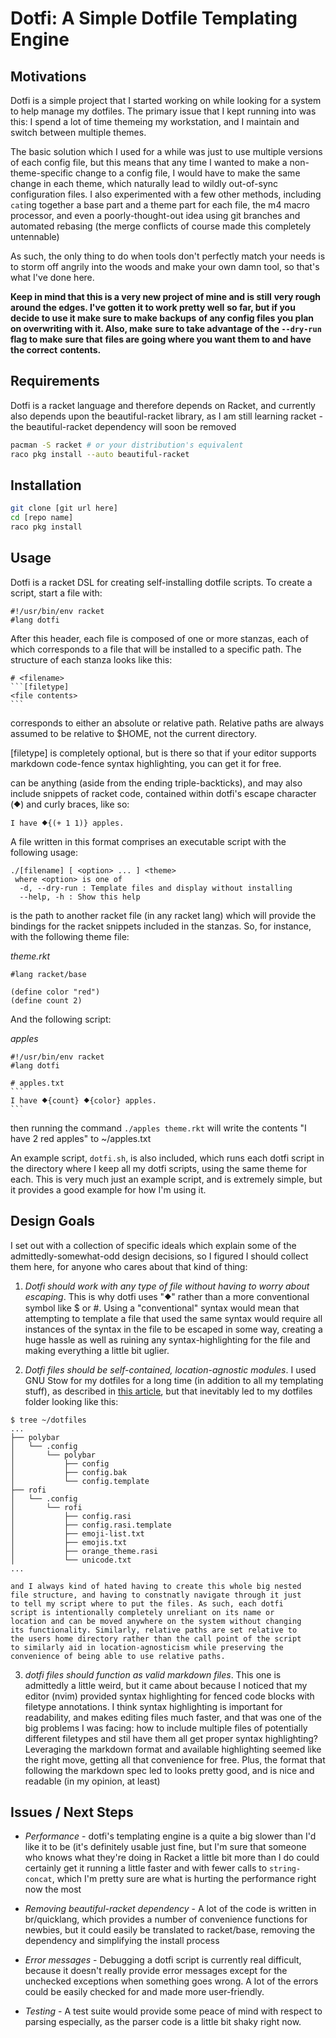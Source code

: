 # Dotfi: A Simple Dotfile Templating Engine

## Motivations

Dotfi is a simple project that I started working on while looking
for a system to help manage my dotfiles. The primary issue that I kept
running into was this: I spend a lot of time themeing my workstation,
and I maintain and switch between multiple themes.

The basic solution which I used for a while was just to use multiple
versions of each config file, but this means that any time I wanted to
make a non-theme-specific change to a config file, I would have to
make the same change in each theme, which naturally lead to wildly
out-of-sync configuration files. I also experimented with a few other
methods, including `cat`ing together a base part and a theme part for
each file, the m4 macro processor, and even a poorly-thought-out idea
using git branches and automated rebasing (the merge conflicts of
course made this completely untennable)

As such, the only thing to do when tools don't perfectly match your
needs is to storm off angrily into the woods and make your own damn
tool, so that's what I've done here.

**Keep in mind that this is a very new project of mine and is still**
**very rough around the edges. I've gotten it to work pretty well**
**so far, but if you decide to use it make sure to make backups**
**of any config files you plan on overwriting with it. Also, make**
**sure to take advantage of the `--dry-run` flag to make sure that**
**files are going where you want them to and have the correct**
**contents.**

## Requirements

Dotfi is a racket language and therefore depends on Racket, and
currently also depends upon the beautiful-racket library, as I am
still learning racket - the beautiful-racket dependency will soon be
removed

```bash
pacman -S racket # or your distribution's equivalent
raco pkg install --auto beautiful-racket
```

## Installation

```bash
git clone [git url here]
cd [repo name]
raco pkg install
```

## Usage

Dotfi is a racket DSL for creating self-installing dotfile scripts. To
create a script, start a file with:

```racket
#!/usr/bin/env racket
#lang dotfi
```

After this header, each file is composed of one or more stanzas, each
of which corresponds to a file that will be installed to a specific
path.  The structure of each stanza looks like this:

````racket
# <filename>
```[filetype]
<file contents>
```
````

<filename> corresponds to either an absolute or relative path.
Relative paths are always assumed to be relative to $HOME, not the
current directory.

[filetype] is completely optional, but is there so that if your editor
supports markdown code-fence syntax highlighting, you can get it for
free.

<file contents> can be anything (aside from the ending
triple-backticks), and may also include snippets of racket code,
contained within dotfi's escape character (⯁) and curly braces, like
so:

```racket
I have ⯁{(+ 1 1)} apples.
```

A file written in this format comprises an executable script with the
following usage:

```
./[filename] [ <option> ... ] <theme>
 where <option> is one of
  -d, --dry-run : Template files and display without installing
  --help, -h : Show this help
```

<theme> is the path to another racket file (in any racket lang) which
will provide the bindings for the racket snippets included in the
stanzas. So, for instance, with the following theme file:

*theme.rkt*
```racket
#lang racket/base

(define color "red")
(define count 2)
```

And the following script:

*apples*
````racket
#!/usr/bin/env racket
#lang dotfi

# apples.txt
```
I have ⯁{count} ⯁{color} apples.
```
````

then running the command `./apples theme.rkt` will write the contents
"I have 2 red apples" to ~/apples.txt

An example script, `dotfi.sh`, is also included, which runs each dotfi
script in the directory where I keep all my dotfi scripts, using the
same theme for each. This is very much just an example script, and is
extremely simple, but it provides a good example for how I'm using it.

## Design Goals

I set out with a collection of specific ideals which explain some of
the admittedly-somewhat-odd design decisions, so I figured I should
collect them here, for anyone who cares about that kind of thing:

1. *Dotfi should work with any type of file without having to worry
   about escaping*. This is why dotfi uses "⯁" rather than a more
   conventional symbol like $ or #. Using a "conventional" syntax
   would mean that attempting to template a file that used the same
   syntax would require all instances of the syntax in the file to be
   escaped in some way, creating a huge hassle as well as ruining any
   syntax-highlighting for the file and making everything a little bit
   uglier.

2. *Dotfi files should be self-contained, location-agnostic modules*.
   I used GNU Stow for my dotfiles for a long time (in addition to
   all my templating stuff), as described in 
   [this article](https://alexpearce.me/2016/02/managing-dotfiles-with-stow/),
   but that inevitably led to my dotfiles folder looking like this:
   
```
$ tree ~/dotfiles
...
├── polybar
│   └── .config
│       └── polybar
│           ├── config
│           ├── config.bak
│           └── config.template
├── rofi
│   └── .config
│       └── rofi
│           ├── config.rasi
│           ├── config.rasi.template
│           ├── emoji-list.txt
│           ├── emojis.txt
│           ├── orange_theme.rasi
│           └── unicode.txt
...
```
    and I always kind of hated having to create this whole big nested
    file structure, and having to constnatly navigate through it just
    to tell my script where to put the files. As such, each dotfi
    script is intentionally completely unreliant on its name or
    location and can be moved anywhere on the system without changing
    its functionality. Similarly, relative paths are set relative to
    the users home directory rather than the call point of the script
    to similarly aid in location-agnosticism while preserving the
    convenience of being able to use relative paths.
    
3. *dotfi files should function as valid markdown files*. This one is
   admittedly a little weird, but it came about because I noticed that
   my editor (nvim) provided syntax highlighting for fenced code
   blocks with filetype annotations. I think syntax highlighting is
   important for readability, and makes editing files much faster, and
   that was one of the big problems I was facing: how to include
   multiple files of potentially different filetypes and stil have
   them all get proper syntax highlighting? Leveraging the markdown
   format and available highlighting seemed like the right move,
   getting all that convenience for free. Plus, the format that
   following the markdown spec led to looks pretty good, and is nice
   and readable (in my opinion, at least)

## Issues / Next Steps

* *Performance* - dotfi's templating engine is a quite a big slower than
  I'd like it to be (it's definitely usable just fine, but I'm sure
  that someone who knows what they're doing in Racket a little bit
  more than I do could certainly get it running a little faster and
  with fewer calls to `string-concat`, which I'm pretty sure are what
  is hurting the performance right now the most

* *Removing beautiful-racket dependency* - A lot of the code is
  written in br/quicklang, which provides a number of convenience
  functions for newbies, but it could easily be translated to
  racket/base, removing the dependency and simplifying the install
  process

* *Error messages* - Debugging a dotfi script is currently real
  difficult, because it doesn't really provide error messages except
  for the unchecked exceptions when something goes wrong. A lot of the
  errors could be easily checked for and made more user-friendly.

* *Testing* - A test suite would provide some peace of mind with
  respect to parsing especially, as the parser code is a little bit
  shaky right now.

